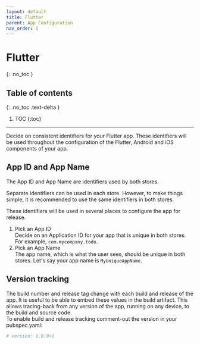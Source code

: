 ```yaml
---
layout: default
title: Flutter
parent: App Configuration
nav_order: 1
---
```


# Flutter
{: .no_toc }

## Table of contents
{: .no_toc .text-delta }

1. TOC
{:toc}

---

Decide on consistent identifiers for your Flutter app. These identifiers will be used throughout the configuration of the Flutter, Android and iOS components of your app.

## App ID and App Name
The App ID and App Name are identifiers used by both stores. 

Separate identifiers can be used in each store. However, to make things simple, it is recommended to use the same identifiers in both stores.
 
These identifiers will be used in several places to configure the app for release.
 
1. Pick an App ID  
Decide on an Application ID for your app that is unique in both stores. For example, `com.mycompany.todo`.
1. Pick an App Name  
The app name, which is what the user sees, should be unique in both stores. Let's say your app name is `MyUniqueAppName`.

## Version tracking  
The build number and release tag change with each build and release of the app. It is useful to be able to embed these values in the build artifact. This allows tracing-back from any version of the app, running on any device, to the build and source code.  
To enable build and release tracking comment-out the version in your pubspec.yaml:
```yaml
# version: 1.0.0+1
```